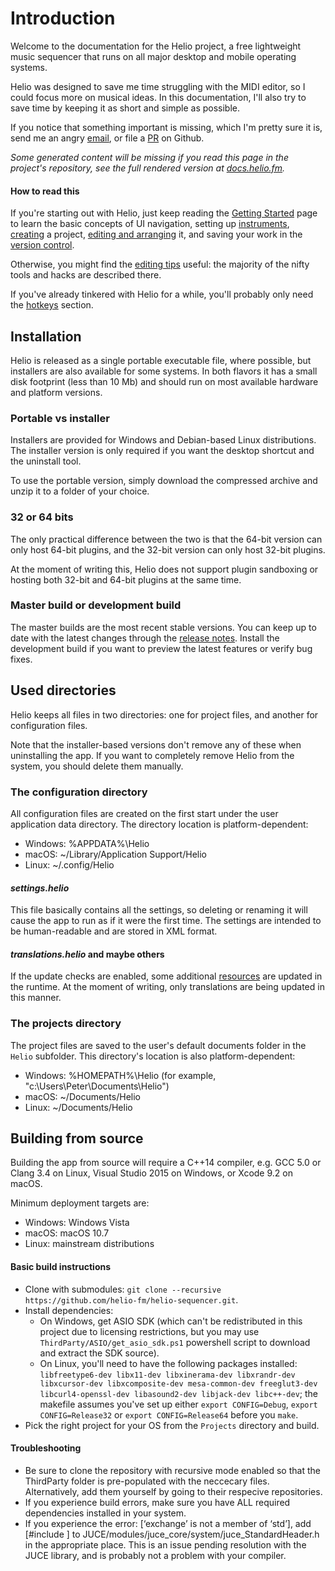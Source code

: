 # Introduction

Welcome to the documentation for the Helio project, a free lightweight music sequencer that runs on all major desktop and mobile operating systems.

Helio was designed to save me time struggling with the MIDI editor, so I could focus more on musical ideas. In this documentation, I'll also try to save time by keeping it as short and simple as possible.

If you notice that something important is missing, which I'm pretty sure it is, send me an angry [email](mailto:peter.rudenko@gmail.com), or file a [PR](https://github.com/helio-fm/helio-sequencer/pulls) on Github.

*Some generated content will be missing if you read this page in the project's repository, see the full rendered version at [docs.helio.fm](https://docs.helio.fm).*

#### How to read this

If you're starting out with Helio, just keep reading the [Getting Started](getting-started.md) page to learn the basic concepts of UI navigation, setting up [instruments](getting-started.md#instruments), [creating](getting-started.md#creating-a-project) a project, [editing and arranging](getting-started.md#editing-and-arranging) it, and saving your work in the [version control](getting-started.md#version-control).

Otherwise, you might find the [editing tips](tips-and-tricks.md) useful: the majority of the nifty tools and hacks are described there.

If you've already tinkered with Helio for a while, you'll probably only need the [hotkeys](hotkeys.md) section.

## Installation

Helio is released as a single portable executable file, where possible, but installers are also available for some systems.
In both flavors it has a small disk footprint (less than 10 Mb) and should run on most available hardware and platform versions.

### Portable vs installer

Installers are provided for Windows and Debian-based Linux distributions. The installer version is only required if you want the desktop shortcut and the uninstall tool.

To use the portable version, simply download the compressed archive and unzip it to a folder of your choice.

### 32 or 64 bits

The only practical difference between the two is that the 64-bit version can only host 64-bit plugins, and the 32-bit version can only host 32-bit plugins.

At the moment of writing this, Helio does not support plugin sandboxing or hosting both 32-bit and 64-bit plugins at the same time.

### Master build or development build

The master builds are the most recent stable versions. You can keep up to date with the latest changes through the [release notes](changelog.md). Install the development build if you want to preview the latest features or verify bug fixes.

## Used directories

Helio keeps all files in two directories: one for project files, and another for configuration files.

Note that the installer-based versions don't remove any of these when uninstalling the app. If you want to completely remove Helio from the system, you should delete them manually.

### The configuration directory

All configuration files are created on the first start under the user application data directory. The directory location is platform-dependent:

* Windows: %APPDATA%\Helio
* macOS: ~/Library/Application Support/Helio
* Linux: ~/.config/Helio

#### *settings.helio*

This file basically contains all the settings, so deleting or renaming it will cause the app to run as if it were the first time. The settings are intended to be human-readable and are stored in XML format.

#### *translations.helio* and maybe others

If the update checks are enabled, some additional [resources](configs.md) are updated in the runtime. At the moment of writing, only translations are being updated in this manner.

### The projects directory

The project files are saved to the user's default documents folder in the `Helio` subfolder. This directory's location is also platform-dependent: 

* Windows: %HOMEPATH%\Helio (for example, "c:\Users\Peter\Documents\Helio\")
* macOS: ~/Documents/Helio
* Linux: ~/Documents/Helio

## Building from source

Building the app from source will require a C++14 compiler, e.g. GCC 5.0 or Clang 3.4 on Linux, Visual Studio 2015 on Windows, or Xcode 9.2 on macOS.

Minimum deployment targets are:

* Windows: Windows Vista
* macOS: macOS 10.7
* Linux: mainstream distributions

#### Basic build instructions

* Clone with submodules: `git clone --recursive https://github.com/helio-fm/helio-sequencer.git`.
* Install dependencies:
  * On Windows, get ASIO SDK (which can't be redistributed in this project due to licensing restrictions, but you may use `ThirdParty/ASIO/get_asio_sdk.ps1` powershell script to download and extract the SDK source).
  * On Linux, you'll need to have the following packages installed: `libfreetype6-dev libx11-dev libxinerama-dev libxrandr-dev libxcursor-dev libxcomposite-dev mesa-common-dev freeglut3-dev libcurl4-openssl-dev libasound2-dev libjack-dev libc++-dev`; the makefile assumes you've set up either `export CONFIG=Debug`, `export CONFIG=Release32` or `export CONFIG=Release64` before you `make`.
* Pick the right project for your OS from the `Projects` directory and build.

#### Troubleshooting
* Be sure to clone the repository with recursive mode enabled so that the ThirdParty folder is pre-populated with the neccecary files. Alternatively, add them yourself by going to their respecive repositories.
* If you experience build errors, make sure you have ALL required dependencies installed in your system.
* If you experience the error: [‘exchange’ is not a member of ‘std’], add [#include <utility>] to JUCE/modules/juce_core/system/juce_StandardHeader.h in the appropriate place. This is an issue pending resolution with the JUCE library, and is probably not a problem with your compiler.
